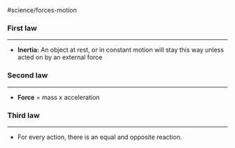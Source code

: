 #science/forces-motion

### First law
---
- **Inertia:** An object at rest, or in constant motion will stay this way unless acted on by an external force

### Second law
---
- **Force** = mass x acceleration

### Third law
---
- For every action, there is an equal and opposite reaction.